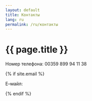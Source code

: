 ```yaml
---
layout: default
title: Контакты
lang: ru
permalink: /ru/контакты
---
```

<h1 class="title">{{ page.title }}</h1>
<div class="clear"></div>
<p>Номер телефона: 00359 899 94 11 38</p>
{% if site.email %}
<p>Е&ndash;майл: <span id="emailContainer"></span></p>
<script type="text/javascript">
  {% assign email = site.email|split: '@' %}
  var a = document.createElement('a');
  a.href = 'mailto:';
  a.href += '{{ email[0] }}';
  a.href += '@';
  a.href += '{{ email[1] }}';
  a.innerHTML = '{{ email[0] }}';
  a.innerHTML += '@';
  a.innerHTML += '{{ email[1] }}';
  document.getElementById('emailContainer').appendChild(a);
</script>
{% endif %}